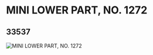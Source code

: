 # MINI LOWER PART, NO. 1272
## 33537
![MINI LOWER PART, NO. 1272](https://lc-www-live-s.legocdn.com/media/bricks/5/2/6188225.jpg)